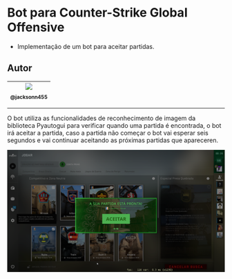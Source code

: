 Bot para Counter-Strike Global Offensive
===============================================

- Implementação de um bot para aceitar partidas.

## Autor

 | [<img src="https://avatars1.githubusercontent.com/u/46221221?s=460&u=0d161e390cdad66e925f3d52cece6c3e65a23eb2&v=4" width=115><br><sub>@jacksonn455</sub>](https://github.com/jacksonn455) |
  | :---: |

--------------------

O bot utiliza as funcionalidades de reconhecimento de imagem da biblioteca Pyautogui para verificar quando uma partida é encontrada, o bot irá aceitar a partida, caso a partida não começar o bot vai esperar seis segundos e vai continuar aceitando as próximas partidas que apareceren.

 ![](https://github.com/jacksonn455/bot-para-aceitar-partida/blob/main/partida.png)
